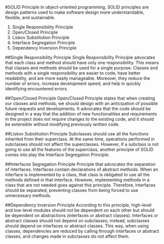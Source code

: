 #SOLID Principle
In object-oriented programming, SOLID principles are design patterns used to make software design more understandable, flexible, and sustainable.

1. Single Responsibility Principle
2. Open/Closed Principle
3. Liskov Substitution Principle
4. Interface Segregation Principle
5. Dependency Inversion Principle

##Single Responsibility Principle
Single Responsibility Principle advocates that each class and method should have only one responsibility. This means that classes and methods should be used for a single purpose. Classes and methods with a single responsibility are easier to code, have better readability, and are more easily manageable. Moreover, they reduce the number of errors, increase development speed, and help in quickly identifying encountered errors.

##Open/Closed Principle
Open/Closed Principle states that when creating our classes and methods, we should design with an anticipation of possible future requests and developments. It advocates that the code should be designed in a way that the addition of new functionalities and requirements in the project does not require changes to the existing code, and it should be extensible without modifying previously written code.

##Liskov Substitution Principle
Subclasses should use all the functions inherited from their superclass. At the same time, operations performed in subclasses should not affect the superclasses. However, if a subclass is not going to use all the features of the superclass, another principle of SOLID comes into play the Interface Segregation Principle.

##Interfaces Segregation Principle
Principle that advocates the separation of interfaces. Interfaces contain declarations of abstract methods. When an interface is implemented by a class, that class is obligated to use all the methods defined in that interface. However, implementing methods in a class that are not needed goes against this principle. Therefore, interfaces should be separated, preventing classes from being forced to use unnecessary methods.

##Dependency Inversion Principle
According to this principle, high-level and low-level modules should not be dependent on each other but should be dependent on abstractions (interfaces or abstract classes). Interfaces or abstract classes should not depend on subclasses; instead, subclasses should depend on interfaces or abstract classes. This way, when using classes, dependencies are reduced by calling through interfaces or abstract classes, and changes made in subclasses do not affect them.
